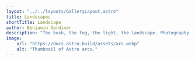 ```yaml
---
layout: "../../layouts/GalleryLayout.astro"
title: Landscapes
shortTitle: Landscape
author: Benjamin Gardiner
description: "The bush, the fog, the light, the landscape. Photography of Australia's unique landscapes."
image:
    url: "https://docs.astro.build/assets/arc.webp"
    alt: "Thumbnail of Astro arcs."
---
```

